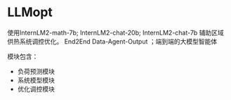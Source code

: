 # LLMopt

使用InternLM2-math-7b; InternLM2-chat-20b; InternLM2-chat-7b 辅助区域供热系统调控优化。
End2End Data-Agent-Output ；端到端的大模型智能体

模块包含：
- 负荷预测模块
- 系统模型模块
- 优化调控模块

